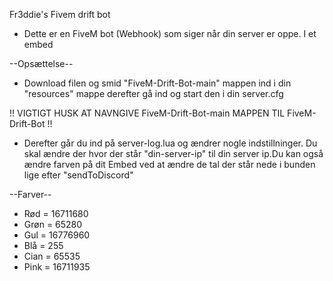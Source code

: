 Fr3ddie's Fivem drift bot
- Dette er en FiveM bot (Webhook) som siger når din server er oppe. I et embed


--Opsættelse--
- Download filen og smid "FiveM-Drift-Bot-main" mappen ind i din "resources" mappe derefter gå ind og start den i din server.cfg 

!! VIGTIGT HUSK AT NAVNGIVE FiveM-Drift-Bot-main MAPPEN TIL FiveM-Drift-Bot !!

- Derefter går du ind på server-log.lua og ændrer nogle indstillninger. Du skal ændre der hvor der står "din-server-ip" til din server ip.Du kan også ændre farven på dit Embed ved at ændre de tal der står nede i bunden lige efter "sendToDiscord"


--Farver--
- Rød = 16711680
- Grøn = 65280
- Gul = 16776960
- Blå = 255
- Cian = 65535
- Pink = 16711935
